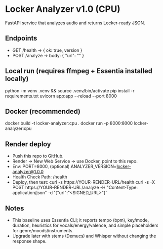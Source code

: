 # Locker Analyzer v1.0 (CPU)

FastAPI service that analyzes audio and returns Locker-ready JSON.

## Endpoints
- GET /health → { ok: true, version }
- POST /analyze → body: { "url": "<signed-or-public-audio-url>" }

## Local run (requires ffmpeg + Essentia installed locally)
python -m venv .venv && source .venv/bin/activate
pip install -r requirements.txt
uvicorn app:app --reload --port 8000

## Docker (recommended)
docker build -t locker-analyzer:cpu .
docker run -p 8000:8000 locker-analyzer:cpu

## Render deploy
- Push this repo to GitHub.
- Render → New Web Service → use Docker, point to this repo.
- Env: PORT=8000, (optional) ANALYZER_VERSION=locker-analyzer@1.0.0
- Health Check Path: /health
- Deploy, then test:
  curl -s https://YOUR-RENDER-URL/health
  curl -s -X POST https://YOUR-RENDER-URL/analyze -H "Content-Type: application/json" -d '{"url":"<SIGNED_URL>"}'

## Notes
- This baseline uses Essentia CLI; it reports tempo (bpm), key/mode, duration, heuristics for vocals/energy/valence, and simple placeholders for genre/moods/instruments.
- Upgrade later with stems (Demucs) and Whisper without changing the response shape. 
